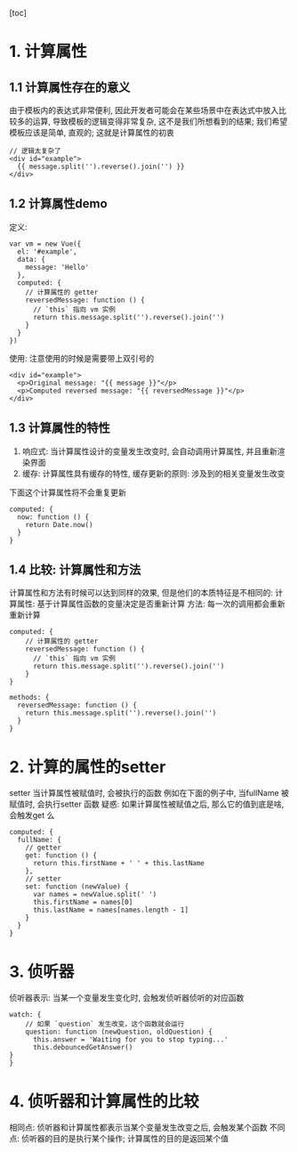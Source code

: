 [toc]

# 1. 计算属性
## 1.1 计算属性存在的意义
由于模板内的表达式非常便利, 因此开发者可能会在某些场景中在表达式中放入比较多的运算, 导致模板的逻辑变得非常复杂, 这不是我们所想看到的结果; 我们希望模板应该是简单, 直观的; 这就是计算属性的初衷
```
// 逻辑太复杂了
<div id="example">
  {{ message.split('').reverse().join('') }}
</div>
```

## 1.2 计算属性demo
定义:
```
var vm = new Vue({
  el: '#example',
  data: {
    message: 'Hello'
  },
  computed: {
    // 计算属性的 getter
    reversedMessage: function () {
      // `this` 指向 vm 实例
      return this.message.split('').reverse().join('')
    }
  }
})
```
使用: 
注意使用的时候是需要带上双引号的
```
<div id="example">
  <p>Original message: "{{ message }}"</p>
  <p>Computed reversed message: "{{ reversedMessage }}"</p>
</div>
```

## 1.3 计算属性的特性
1. 响应式: 当计算属性设计的变量发生改变时, 会自动调用计算属性, 并且重新渲染界面
2. 缓存: 计算属性具有缓存的特性, 缓存更新的原则: 涉及到的相关变量发生改变

下面这个计算属性将不会重复更新
```
computed: {
  now: function () {
    return Date.now()
  }
}
```

## 1.4 比较: 计算属性和方法
计算属性和方法有时候可以达到同样的效果, 但是他们的本质特征是不相同的:
计算属性: 基于计算属性函数的变量决定是否重新计算
方法: 每一次的调用都会重新重新计算
```
computed: {
    // 计算属性的 getter
    reversedMessage: function () {
      // `this` 指向 vm 实例
      return this.message.split('').reverse().join('')
    }
}
  
methods: {
  reversedMessage: function () {
    return this.message.split('').reverse().join('')
  }
}
```

# 2. 计算的属性的setter
setter 当计算属性被赋值时, 会被执行的函数
例如在下面的例子中, 当fullName 被赋值时, 会执行setter 函数
疑惑: 如果计算属性被赋值之后, 那么它的值到底是啥, 会触发get 么
```
computed: {
  fullName: {
    // getter
    get: function () {
      return this.firstName + ' ' + this.lastName
    },
    // setter
    set: function (newValue) {
      var names = newValue.split(' ')
      this.firstName = names[0]
      this.lastName = names[names.length - 1]
    }
  }
}
```

# 3. 侦听器
侦听器表示: 当某一个变量发生变化时, 会触发侦听器侦听的对应函数
```
watch: {
    // 如果 `question` 发生改变，这个函数就会运行
    question: function (newQuestion, oldQuestion) {
      this.answer = 'Waiting for you to stop typing...'
      this.debouncedGetAnswer()
}
}
```

# 4. 侦听器和计算属性的比较
相同点: 侦听器和计算属性都表示当某个变量发生改变之后, 会触发某个函数
不同点: 侦听器的目的是执行某个操作; 计算属性的目的是返回某个值